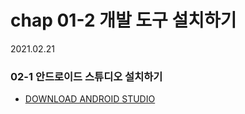 # chap 01-2 개발 도구 설치하기

2021.02.21



### 02-1 안드로이드 스튜디오 설치하기

* [DOWNLOAD ANDROID STUDIO](https://developer.android.com/studio)